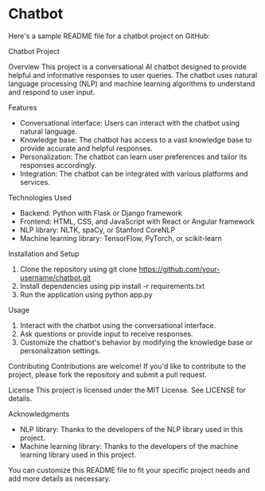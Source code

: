 # Chatbot
Here's a sample README file for a chatbot project on GitHub:

Chatbot Project

Overview
This project is a conversational AI chatbot designed to provide helpful and informative responses to user queries. The chatbot uses natural language processing (NLP) and machine learning algorithms to understand and respond to user input.

Features
- Conversational interface: Users can interact with the chatbot using natural language.
- Knowledge base: The chatbot has access to a vast knowledge base to provide accurate and helpful responses.
- Personalization: The chatbot can learn user preferences and tailor its responses accordingly.
- Integration: The chatbot can be integrated with various platforms and services.

Technologies Used
- Backend: Python with Flask or Django framework
- Frontend: HTML, CSS, and JavaScript with React or Angular framework
- NLP library: NLTK, spaCy, or Stanford CoreNLP
- Machine learning library: TensorFlow, PyTorch, or scikit-learn

Installation and Setup
1. Clone the repository using git clone https://github.com/your-username/chatbot.git
2. Install dependencies using pip install -r requirements.txt
3. Run the application using python app.py

Usage
1. Interact with the chatbot using the conversational interface.
2. Ask questions or provide input to receive responses.
3. Customize the chatbot's behavior by modifying the knowledge base or personalization settings.

Contributing
Contributions are welcome! If you'd like to contribute to the project, please fork the repository and submit a pull request.

License
This project is licensed under the MIT License. See LICENSE for details.

Acknowledgments
- NLP library: Thanks to the developers of the NLP library used in this project.
- Machine learning library: Thanks to the developers of the machine learning library used in this project.

You can customize this README file to fit your specific project needs and add more details as necessary.
